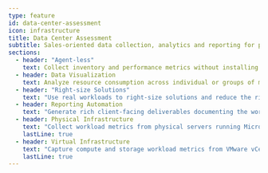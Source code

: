 ```yaml
---
type: feature
id: data-center-assessment
icon: infrastructure
title: Data Center Assessment
subtitle: Sales-oriented data collection, analytics and reporting for physical and virtual infrastructure.
sections:
  - header: "Agent-less"
    text: Collect inventory and performance metrics without installing agents on target systems.
  - header: Data Visualization
    text: Analyze resource consumption across individual or groups of machines and storage volumes.
  - header: "Right-size Solutions"
    text: "Use real workloads to right-size solutions and reduce the risk of misquoting and under- or over-provisioning."
  - header: Reporting Automation
    text: "Generate rich client-facing deliverables documenting the workload assessment and justifying capacity requirements."
  - header: Physical Infrastructure
    text: "Collect workload metrics from physical servers running Microsoft Windows<sup>&reg;</sup> and Linux operating systems."
    lastLine: true
  - header: Virtual Infrastructure
    text: "Capture compute and storage workload metrics from VMware vCenter<sup>&reg;</sup>, VMware ESX<sup>&reg;</sup> or Microsoft Hyper-V<sup>&reg;</sup>."
    lastLine: true
---
```

